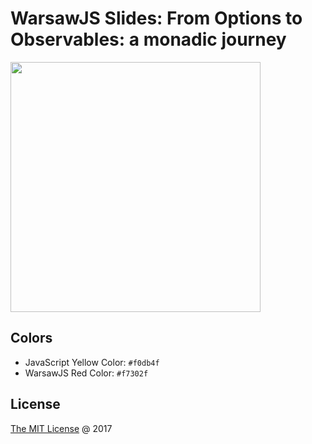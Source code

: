 # WarsawJS Slides: From Options to Observables: a monadic journey

<img src="./vendors/shower-warsawjs/images/logo.svg" width="400" />

## Colors

* JavaScript Yellow Color: `#f0db4f`
* WarsawJS Red Color: `#f7302f`

## License

[The MIT License](http://en.wikipedia.org/wiki/MIT_License) @ 2017
